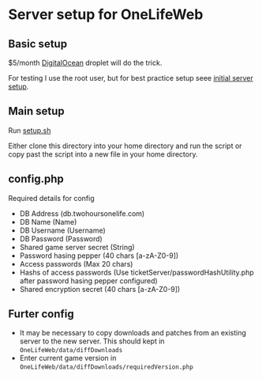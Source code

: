 # Server setup for OneLifeWeb

## Basic setup

$5/month [DigitalOcean](https://m.do.co/c/930cfa370b47) droplet will do the trick.

For testing I use the root user, but for best practice setup seee [initial server setup](https://www.digitalocean.com/community/tutorials/initial-server-setup-with-ubuntu-20-04).

## Main setup
Run [setup.sh](https://github.com/twohoursonelife/OneLifeWeb/blob/main/setup.sh)

Either clone this directory into your home directory and run the script or copy past the script into a new file in your home directory.

## config.php
Required details for config

- DB Address (db.twohoursonelife.com)
- DB Name (Name)
- DB Username (Username)
- DB Password (Password)
- Shared game server secret (String)
- Password hasing pepper (40 chars [a-zA-Z0-9])
- Access passwords (Max 20 chars)
- Hashs of access passwords (Use ticketServer/passwordHashUtility.php after password hasing pepper configured)
- Shared encryption secret (40 chars [a-zA-Z0-9])

## Furter config
- It may be necessary to copy downloads and patches from an existing server to the new server. This should kept in `OneLifeWeb/data/diffDownloads`
- Enter current game version in `OneLifeWeb/data/diffDownloads/requiredVersion.php`


